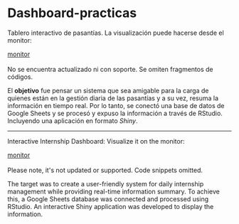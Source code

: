 # Dashboard-practicas  

<p align=” justify”> Tablero interactivo de pasantías. La visualización puede hacerse desde el monitor:   
  
[monitor](www.mj8qpg-nicolas-gottig.shinyapps.io/monitorDePasantias)  
<br>
No se encuentra actualizado ni con soporte. Se omiten fragmentos de códigos.  

<p> 

<p align=” justify”>
  
El **objetivo** fue pensar un sistema que sea amigable para la carga de quienes están en la gestión diaria de las pasantías y a su vez, resuma la información en tiempo real. Por lo tanto, se conectó una base de datos de Google Sheets y se procesó y expuso la información a través de RStudio. Incluyendo una aplicación en formato *Shiny*.  

</p>

<hr>

<p align=” justify”> Interactive Internship Dashboard: Visualize it on the monitor: 
  
[monitor](www.mj8qpg-nicolas-gottig.shinyapps.io/monitorDePasantias)  
<br>
Please note, it's not updated or supported. Code snippets omitted.

<p align=” justify”> The target was to create a user-friendly system for daily internship management while providing real-time information summary. To achieve this, a Google Sheets database was connected and processed using RStudio. An interactive Shiny application was developed to display the information.
